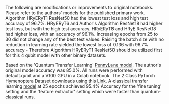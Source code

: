 The following are modifications or improvements to original notebooks. Please refer to the authors' models for the published primary work. Algorithm HRyERyT1 ResNet50 had the lowest test loss and high test accuracy of 96.7%. HRyERyT6 and Author's Algorithm ResNet18 had higher test loss, but with the high test accuracy. HRyERyT8 and HRyE ResNet18 had higher loss, with an accuracy of 96.1%. Increasing epochs from 25 to 30 did not change any of the best test values. Raising the batch size with no reduction in learning rate yielded the lowest loss of 0.136 with 96.7% accuracy - Therefore Algorithm HRyERyT1 ResNet50 should be utilized first for this 4 qubit model with other binary datasets. <br> 

Based on the 'Quantum Transfer Learning' [PennyLane model](https://pennylane.ai/qml/demos/tutorial_quantum_transfer_learning). The author's original model accuracy was 85.0%. All runs were performed with default.qubit and a V100 GPU in a Colab notebook. The 2 Class PyTorch Hymenoptera Dataset downloads using this [Link](https://download.pytorch.org/tutorial/hymenoptera_data.zip). A classical transfer learning [model](https://pytorch.org/tutorials/beginner/transfer_learning_tutorial.html) at 25 epochs achieved 95.4% Accuracy for the 'fine tuning' setting and the 'feature extractor' setting which were faster than quantum-classical runs.
